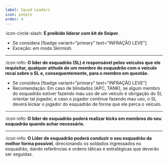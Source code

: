```yaml
---
label: Squad Leaders
icon: people
order: 4
---
```


:icon-circle-slash: **É proibido liderar com kit de Sniper.**
- Se considera [!badge variant="primary" text="INFRAÇÃO LEVE"]
- Exceção: em modo Skirmish.

--- 
:icon-info: **O líder de esquadrão (SL) é responsável pelos veículos que ele requisitar, qualquer atitude de um membro do esquadrão com o veículo recai sobre o SL e, consequentemente, para o membro em questão.**
- Se considera [!badge variant="primary" text="INFRAÇÃO LEVE"]
- Recomendação: Em caso de blindados (APC, TANK), se algum membro do esquadrão estiver fazendo mau uso de um veículo é obrigação do SL orientar tal jogador, e caso o jogador continue fazendo mau uso, o SL deverá kickar o jogador do esquadrão de forma que ele perca o veículo.

--- 
:icon-info: **O líder de esquadrão poderá realizar kicks em membros do seu esquadrão quando achar necessário.**

--- 
:icon-info: **O Líder de esquadrão poderá conduzir o seu esquadrão da melhor forma possível**, direcionando os soldados ingressados no esquadrão, dando referências e ordens táticas e estratégicas que deverão ser seguidas.


